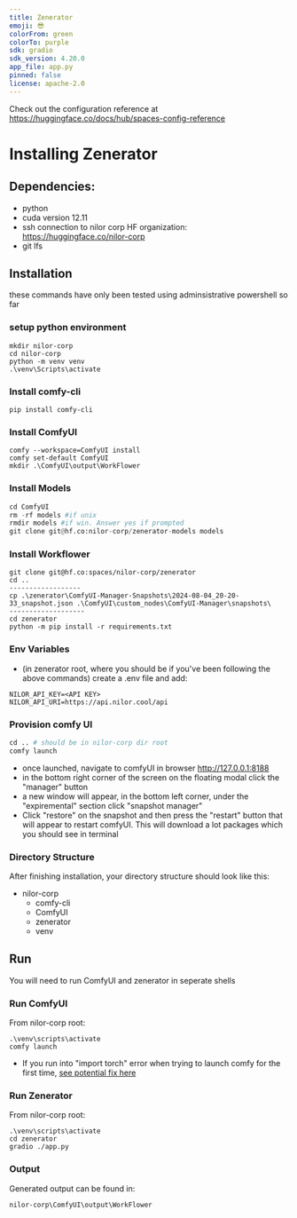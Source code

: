 ```yaml
---
title: Zenerator 
emoji: 😎
colorFrom: green
colorTo: purple
sdk: gradio
sdk_version: 4.20.0
app_file: app.py
pinned: false
license: apache-2.0
---
```


Check out the configuration reference at https://huggingface.co/docs/hub/spaces-config-reference


# Installing Zenerator

## Dependencies:
- python
- cuda version 12.11
- ssh connection to nilor corp HF organization: https://huggingface.co/nilor-corp
- git lfs


## Installation
these commands have only been tested using adminsistrative powershell so far
### setup python environment
```
mkdir nilor-corp
cd nilor-corp
python -m venv venv
.\venv\Scripts\activate
```

### Install comfy-cli
```
pip install comfy-cli
```

### Install ComfyUI
```
comfy --workspace=ComfyUI install
comfy set-default ComfyUI
mkdir .\ComfyUI\output\WorkFlower
```

### Install Models
```py
cd ComfyUI
rm -rf models #if unix
rmdir models #if win. Answer yes if prompted
git clone git@hf.co:nilor-corp/zenerator-models models
```

### Install Workflower
```
git clone git@hf.co:spaces/nilor-corp/zenerator
cd ..
------------------
cp .\zenerator\ComfyUI-Manager-Snapshots\2024-08-04_20-20-33_snapshot.json .\ComfyUI\custom_nodes\ComfyUI-Manager\snapshots\
-------------------
cd zenerator
python -m pip install -r requirements.txt
```

### Env Variables
- (in zenerator root, where you should be if you've been following the above commands) create a .env file and add:
``` 
NILOR_API_KEY=<API KEY>
NILOR_API_URI=https://api.nilor.cool/api
```

### Provision comfy UI

```py
cd .. # should be in nilor-corp dir root
comfy launch
```
- once launched, navigate to comfyUI in browser  http://127.0.0.1:8188
- in the bottom right corner of the screen on the floating modal click the "manager" button
- a new window will appear, in the bottom left corner, under the "expiremental" section click "snapshot manager"
- Click "restore" on the snapshot and then press the "restart" button that will appear to restart comfyUI. This will download a lot packages which you should see in terminal 

### Directory Structure
After finishing installation, your directory structure should look like this:
- nilor-corp
    - comfy-cli
    - ComfyUI
    - zenerator
    - venv

## Run
You will need to run ComfyUI and zenerator in seperate shells

### Run ComfyUI
From nilor-corp root:
```
.\venv\scripts\activate
comfy launch
```
- If you run into "import torch" error when trying to launch comfy for the first time, [see potential fix here](https://github.com/Comfy-Org/comfy-cli/issues/150) 

### Run Zenerator
From nilor-corp root:
```
.\venv\scripts\activate
cd zenerator
gradio ./app.py
```

### Output
Generated output can be found in:
```
nilor-corp\ComfyUI\output\WorkFlower
```

